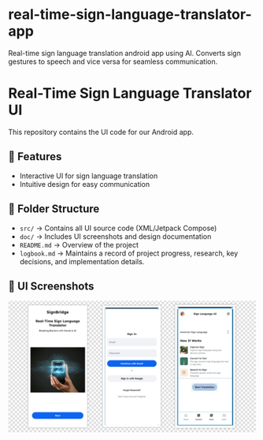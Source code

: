 # real-time-sign-language-translator-app
Real-time sign language translation android app using AI. Converts sign gestures to speech and vice versa for seamless communication.
# Real-Time Sign Language Translator UI  
This repository contains the UI code for our Android app.

## 📌 Features  
- Interactive UI for sign language translation  
- Intuitive design for easy communication  

## 📂 Folder Structure  
- `src/` → Contains all UI source code (XML/Jetpack Compose)  
- `doc/` → Includes UI screenshots and design documentation  
- `README.md` → Overview of the project
- `logbook.md` → Maintains a record of project progress, research, key decisions, and implementation details.  


## 📸 UI Screenshots  
![Ui Screenshots](doc/prototype_1.png) 





